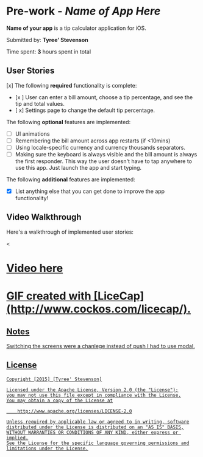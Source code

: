 # Pre-work - *Name of App Here*

**Name of your app** is a tip calculator application for iOS.

Submitted by: **Tyree' Stevenson**

Time spent: **3** hours spent in total

## User Stories
[x]
The following **required** functionality is complete:

* [x ] User can enter a bill amount, choose a tip percentage, and see the tip and total values.
* [ x] Settings page to change the default tip percentage.

The following **optional** features are implemented:
* [ ] UI animations
* [ ] Remembering the bill amount across app restarts (if <10mins)
* [ ] Using locale-specific currency and currency thousands separators.
* [ ] Making sure the keyboard is always visible and the bill amount is always the first responder. This way the user doesn't have to tap anywhere to use this app. Just launch the app and start typing.

The following **additional** features are implemented:

- [x] List anything else that you can get done to improve the app functionality!

## Video Walkthrough 

Here's a walkthrough of implemented user stories:

<<a href='http://gph.is/1QG1kCF' title='Video Walkthrough' width='' alt='Video Walkthrough' />
<H1>Video here<h1>
GIF created with [LiceCap](http://www.cockos.com/licecap/).

## Notes

Switching the screens were a chanlege instead of push I had to use modal.

## License

    Copyright [2015] [Tyree' Stevenson]

    Licensed under the Apache License, Version 2.0 (the "License");
    you may not use this file except in compliance with the License.
    You may obtain a copy of the License at

        http://www.apache.org/licenses/LICENSE-2.0

    Unless required by applicable law or agreed to in writing, software
    distributed under the License is distributed on an "AS IS" BASIS,
    WITHOUT WARRANTIES OR CONDITIONS OF ANY KIND, either express or implied.
    See the License for the specific language governing permissions and
    limitations under the License.
